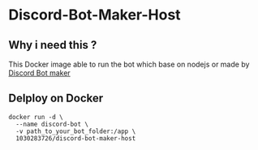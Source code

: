 # Discord-Bot-Maker-Host

## Why i need this ?

This Docker image able to run the bot which base on nodejs or made by  [Discord Bot maker](https://store.steampowered.com/app/682130/Discord_Bot_Maker/ "Discord Bot maker")

## Delploy on Docker
```
docker run -d \
  --name discord-bot \
  -v path_to_your_bot_folder:/app \
  1030283726/discord-bot-maker-host
```
  

